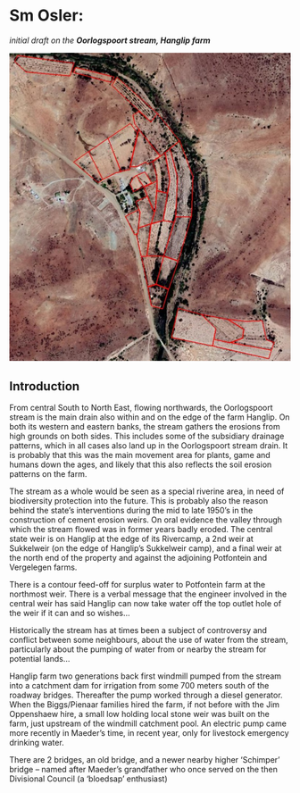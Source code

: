 # Sm Osler:
*initial draft on the ***Oorlogspoort stream, Hanglip farm****

![Hanglip Old Lands from above](/img/HanglipCoreArea.jpg)

## Introduction

From central South to North East, flowing northwards, the Oorlogspoort stream is the main drain also within and on the edge of the farm Hanglip. On both its western and eastern banks, the stream gathers the erosions from high grounds on  both sides. This includes some of the subsidiary drainage patterns, which in all  cases also land up in the Oorlogspoort stream drain. It is probably that this was the main movement area for plants, game and humans down the ages, and likely that this also reflects the soil erosion patterns on the farm.

<!-- more -->

The stream as a whole would be seen as a special riverine area, in need of biodiversity protection into the future. This is probably also the reason behind the state’s interventions during the mid to late 1950’s in the construction of cement erosion weirs. On oral evidence the valley through which the stream flowed was in former years badly eroded. The central state weir is on Hanglip at the edge of its Rivercamp, a 2nd weir at Sukkelweir (on the edge of Hanglip’s Sukkelweir camp), and a final weir at the north end of the property and against the adjoining Potfontein  and Vergelegen farms.

There is a contour feed-off for surplus water to Potfontein farm at the northmost weir. There is a verbal message that the engineer involved in the central weir has said Hanglip can now take water off the top outlet hole of the weir if it can and so wishes…

Historically the stream has at times been a subject of controversy and conflict between some neighbours, about the use of water from the stream, particularly about the pumping of water from or nearby the stream for potential lands…

Hanglip farm two generations back first windmill pumped from the stream into a catchment dam for irrigation from some 700 meters south of the roadway bridges. Thereafter the pump worked through a diesel generator. When the Biggs/Pienaar families hired the farm, if not  before with the Jim Oppenshaew hire, a small low holding local stone weir was built on the farm, just upstream of the windmill catchment pool. An electric pump came more recently in Maeder’s time, in recent year, only for livestock emergency drinking water.  

There are 2  bridges, an old bridge, and a newer nearby higher ‘Schimper’ bridge – named after Maeder’s grandfather who once served on the then Divisional Council (a ‘bloedsap’ enthusiast)

